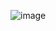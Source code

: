 ![image](https://github.com/Rahul-chaurasiya/Leetcode-Practice-Problem/assets/77222540/14915611-2851-43d8-a455-2f0ba4d91f04)
